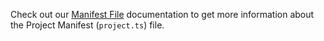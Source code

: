 Check out our [Manifest File](../../build/manifest/ethereum.md) documentation to get more information about the Project Manifest (`project.ts`) file.
